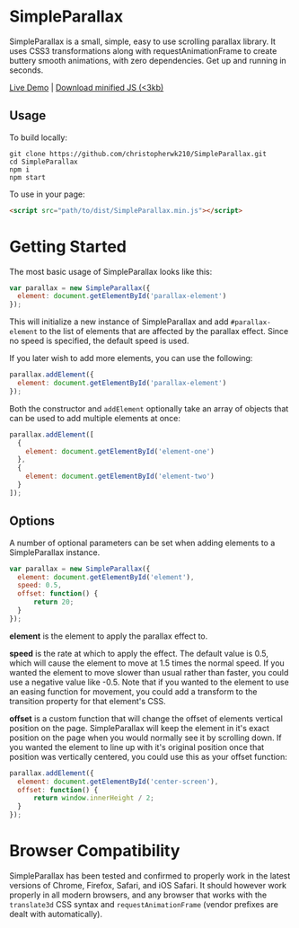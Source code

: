 # SimpleParallax

SimpleParallax is a small, simple, easy to use scrolling parallax library. It uses CSS3 transformations along with requestAnimationFrame to create buttery smooth animations, with zero dependencies. Get up and running in seconds.

[Live Demo](https://christopherwk210.github.io/SimpleParallax/) | [Download minified JS (<3kb)](https://raw.githubusercontent.com/christopherwk210/simpleparallax/master/dist/SimpleParallax.min.js)

## Usage

To build locally:

```
git clone https://github.com/christopherwk210/SimpleParallax.git
cd SimpleParallax
npm i
npm start
```

To use in your page:

```html
<script src="path/to/dist/SimpleParallax.min.js"></script>
```

# Getting Started

The most basic usage of SimpleParallax looks like this:

```javascript
var parallax = new SimpleParallax({
  element: document.getElementById('parallax-element')
});
```

This will initialize a new instance of SimpleParallax and add `#parallax-element` to the list of elements that are affected by the parallax effect. Since no speed is specified, the default speed is used.

If you later wish to add more elements, you can use the following:

```javascript
parallax.addElement({
  element: document.getElementById('parallax-element')
});
```

Both the constructor and `addElement` optionally take an array of objects that can be used to add multiple elements at once:

```javascript
parallax.addElement([
  {
    element: document.getElementById('element-one')
  },
  {
    element: document.getElementById('element-two')
  }
]);
```

## Options

A number of optional parameters can be set when adding elements to a SimpleParallax instance.

```javascript
var parallax = new SimpleParallax({
  element: document.getElementById('element'),
  speed: 0.5,
  offset: function() {
      return 20;
  }
});
```

**element** is the element to apply the parallax effect to.

**speed** is the rate at which to apply the effect. The default value is 0.5, which will cause the element to move at 1.5 times the normal speed. If you wanted the element to move slower than usual rather than faster, you could use a negative value like -0.5. Note that if you wanted to the element to use an easing function for movement, you could add a transform to the transition property for that element's CSS.

**offset** is a custom function that will change the offset of elements vertical position on the page. SimpleParallax will keep the element in it's exact position on the page when you would normally see it by scrolling down. If you wanted the element to line up with it's original position once that position was vertically centered, you could use this as your offset function:

```javascript
parallax.addElement({
  element: document.getElementById('center-screen'),
  offset: function() {
      return window.innerHeight / 2;
  }
});
```

# Browser Compatibility

SimpleParallax has been tested and confirmed to properly work in the latest versions of Chrome, Firefox, Safari, and iOS Safari. It should however work properly in all modern browsers, and any browser that works with the `translate3d` CSS syntax and `requestAnimationFrame` (vendor prefixes are dealt with automatically).
